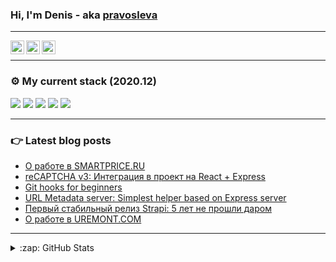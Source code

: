 ### Hi, I'm Denis - aka [pravosleva][website]

---

[<img align="left" alt="Pravosleva | Facebook" width="22px" src="https://cdn.jsdelivr.net/npm/simple-icons@v3/icons/facebook.svg" />][facebook]
[<img align="left" alt="Dan Pol | LinkedIn" width="22px" src="https://cdn.jsdelivr.net/npm/simple-icons@v3/icons/linkedin.svg" />][linkedin]
[<img align="left" alt="Dan Pol | Twitter" width="22px" src="https://cdn.jsdelivr.net/npm/simple-icons@v3/icons/twitter.svg" />][twitter]
<br />

---

### ⚙️ My current stack (2020.12)

<img src="https://img.shields.io/badge/node.js%20-%2343853D.svg?&style=for-the-badge&logo=node.js&logoColor=white"/>
<img src="https://img.shields.io/badge/react%20-%2320232a.svg?&style=for-the-badge&logo=react&logoColor=%2361DAFB"/>
<!-- <blockquote>
  <details>
    <summary>Read more</summary>
    react@16.13.1 / hooks / context api
  </details>
</blockquote> -->
<img src="https://img.shields.io/badge/next.js%20-%23FFFFFF.svg?&style=for-the-badge&logo=next.js&logoColor=000"/>
<!-- <img src="https://img.shields.io/badge/redux%20-%23593d88.svg?&style=for-the-badge&logo=redux&logoColor=white"/> -->
<img src="https://img.shields.io/badge/material%20ui%20-%230081CB.svg?&style=for-the-badge&logo=material-ui&logoColor=white"/>
<img src="https://img.shields.io/badge/styled_components-%23DB7093.svg?&style=for-the-badge&logo=styled-components&logoColor=white"/>

---

### 👉 Latest blog posts

<!-- BLOG-POST-LIST:START -->
- [О работе в SMARTPRICE.RU](http://pravosleva.ru/article/smartprice.ru)
- [reCAPTCHA v3: Интеграция в проект на React + Express](http://pravosleva.ru/article/recaptcha-v3)
- [Git hooks for beginners](http://pravosleva.ru/article/git-hooks)
- [URL Metadata server: Simplest helper based on Express server](http://pravosleva.ru/article/url-metadata-server)
- [Первый стабильный релиз Strapi: 5 лет не прошли даром](http://pravosleva.ru/article/pervyj-stabilnyj-reliz-strapi)
- [О работе в UREMONT.COM](http://pravosleva.ru/article/uremont.com)
<!-- BLOG-POST-LIST:END -->

---

<details>
  <summary>:zap: GitHub Stats</summary>
  
  <img align="left" alt="Dan's Github Stats" src="https://github-readme-stats.vercel.app/api?username=pravosleva&theme=default&show_icons=true&hide_border=true" />
</details>

[website]: http://pravosleva.ru
[facebook]: https://facebook.com/pravosleva
[linkedin]: https://www.linkedin.com/in/pravosleva
[twitter]: https://www.twitter.com/in/pravosleva86
